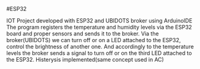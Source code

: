 #ESP32

IOT Project developed with ESP32 and UBIDOTS broker using ArduinoIDE
The program registers the temperature and humidity levels via the ESP32 board and proper sensors and sends it to the broker. 
Via the broker(UBIDOTS) we can turn off or on a LED attached to the ESP32, control the brightness of another one. And accordingly to the temperature levels the broker sends a signal to turn off or on the third LED attached to the ESP32.
Histerysis implemented(same concept used in AC)
